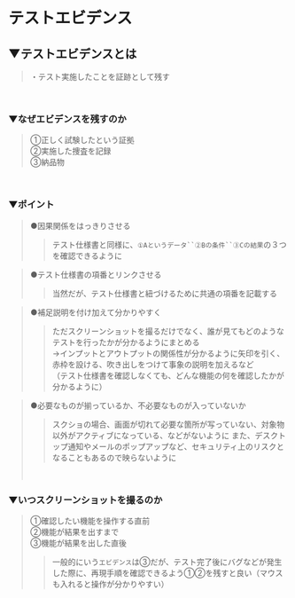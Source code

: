 # テストエビデンス

## ▼テストエビデンスとは
>・テスト実施したことを証跡として残す<br>
<br>

### ▼なぜエビデンスを残すのか
>①正しく試験したという証拠<br>
>②実施した捜査を記録<br>
>③納品物<br>
<br>



### ▼ポイント
>●因果関係をはっきりさせる<br>
>>テスト仕様書と同様に、`①Aというデータ``②Bの条件``③Cの結果`の３つを確認できるように<br>

>●テスト仕様書の項番とリンクさせる<br>
>>当然だが、テスト仕様書と紐づけるために共通の項番を記載する<br>

>●補足説明を付け加えて分かりやすく<br>
>>ただスクリーンショットを撮るだけでなく、誰が見てもどのようなテストを行ったかが分かるようにまとめる<br>
>>→インプットとアウトプットの関係性が分かるように矢印を引く、赤枠を設ける、吹き出しをつけて事象の説明を加えるなど<br>
>> （テスト仕様書を確認しなくても、どんな機能の何を確認したかが分かるように）<br>

>●必要なものが揃っているか、不必要なものが入っていないか
>>スクショの場合、画面が切れて必要な箇所が写っていない、対象物以外がアクティブになっている、などがないように
>>また、デスクトップ通知やメールのポップアップなど、セキュリティ上のリスクとなることもあるので映らないように
><br>


### ▼いつスクリーンショットを撮るのか
>①確認したい機能を操作する直前<br>
>②機能が結果を出すまで<br>
>③機能が結果を出した直後<br>
>>一般的にいう`エビデンス`は③だが、テスト完了後にバグなどが発生した際に、再現手順を確認できるよう①②を残すと良い（マウスも入れると操作が分かりやすい）<br>
<br>

